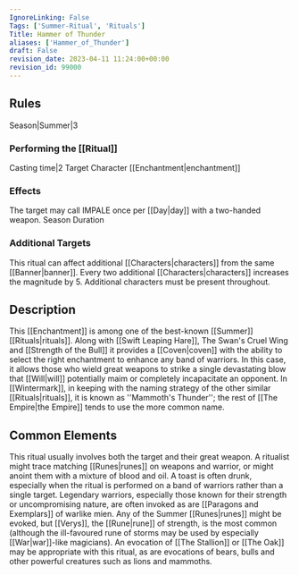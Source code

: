```yaml
---
IgnoreLinking: False
Tags: ['Summer-Ritual', 'Rituals']
Title: Hammer of Thunder
aliases: ['Hammer_of_Thunder']
draft: False
revision_date: 2023-04-11 11:24:00+00:00
revision_id: 99000
---
```


## Rules
Season|Summer|3
### Performing the [[Ritual]]
Casting time|2 Target Character
[[Enchantment|enchantment]] 
### Effects
The target may call IMPALE once per [[Day|day]] with a two-handed weapon.
Season Duration
### Additional Targets
This ritual can affect additional [[Characters|characters]] from the same [[Banner|banner]]. Every two additional [[Characters|characters]] increases the magnitude by 5. Additional characters must be present throughout.
## Description
This [[Enchantment]] is among one of the best-known [[Summer]] [[Rituals|rituals]]. Along with [[Swift Leaping Hare]], The Swan's Cruel Wing and [[Strength of the Bull]] it provides a [[Coven|coven]] with the ability to select the right enchantment to enhance any band of warriors. In this case, it allows those who wield  great weapons to strike a single devastating blow that [[Will|will]] potentially maim or completely incapacitate an opponent. In [[Wintermark]], in keeping with the naming strategy of the other similar [[Rituals|rituals]], it is known as ''Mammoth's Thunder''; the rest of [[The Empire|the Empire]] tends to use the more common name.
## Common Elements
This ritual usually involves both the target and their great weapon. A ritualist might trace matching [[Runes|runes]] on weapons and warrior, or might anoint them with a mixture of blood and oil. A toast is often drunk, especially when the ritual is performed on a band of warriors rather than a single target. Legendary warriors, especially those known for their strength or uncompromising nature, are often invoked as are [[Paragons and Exemplars]] of warlike mien. 
Any of the Summer [[Runes|runes]] might be evoked, but [[Verys]], the [[Rune|rune]] of strength, is the most common (although the ill-favoured rune of storms may be used by especially [[War|war]]-like magicians). An evocation of [[The Stallion]] or [[The Oak]] may be appropriate with this ritual, as are evocations of bears, bulls and other powerful creatures such as lions and mammoths.